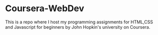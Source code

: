 # Coursera-WebDev
This is a repo where I host my programming assignments for HTML,CSS and Javascript for beginners by John Hopkin's university on Coursera.
